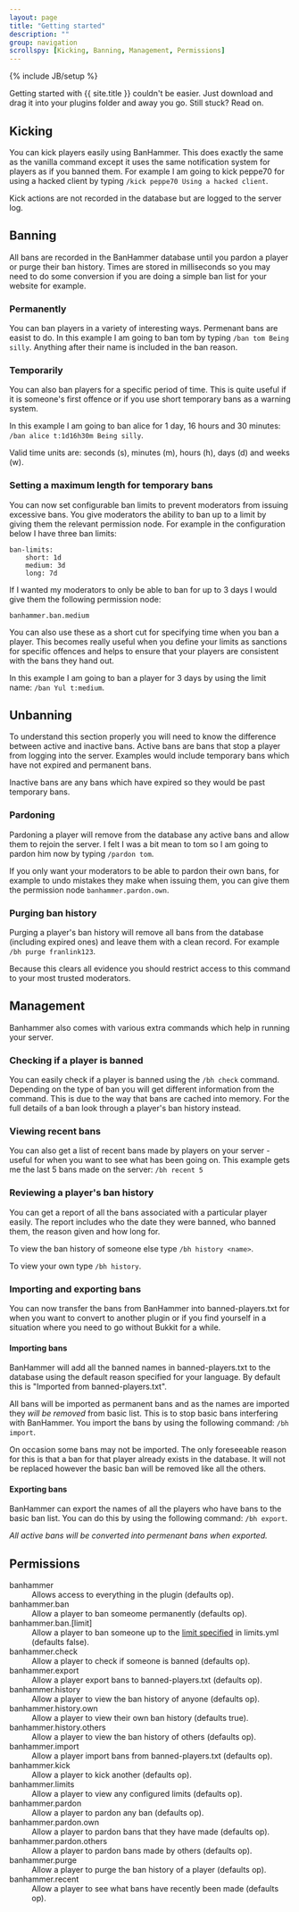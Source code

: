 ```yaml
---
layout: page
title: "Getting started"
description: ""
group: navigation
scrollspy: [Kicking, Banning, Management, Permissions]
---
```

{% include JB/setup %}

<p class="lead">Getting started with {{ site.title }} couldn't be easier. Just download and drag it into your plugins folder and away you go. Still stuck? Read on.</p>

## Kicking

You can kick players easily using BanHammer. This does exactly the same as the vanilla command except it uses the same notification system for players as if you banned them. For example I am going to kick peppe70 for using a hacked client by typing `/kick peppe70 Using a hacked client`. 

Kick actions are not recorded in the database but are logged to the server log.

## Banning

All bans are recorded in the BanHammer database until you pardon a player or purge their ban history. Times are stored in milliseconds so you may need to do some conversion if you are doing a simple ban list for your website for example.

### Permanently

You can ban players in a variety of interesting ways. Permenant bans are easist to do. In this example I am going to ban tom by typing `/ban tom Being silly`. Anything after their name is included in the ban reason.

### Temporarily

You can also ban players for a specific period of time. This is quite useful if it is someone's first offence or if you use short temporary bans as a warning system. 

In this example I am going to ban alice for 1 day, 16 hours and 30 minutes: `/ban alice t:1d16h30m Being silly`.

Valid time units are: seconds (s), minutes (m), hours (h), days (d) and weeks (w).

### Setting a maximum length for temporary bans

You can now set configurable ban limits to prevent moderators from issuing excessive bans. You give moderators the ability to ban up to a limit by giving them the relevant permission node. For example in the configuration below I have three ban limits:

    ban-limits:
        short: 1d
        medium: 3d
        long: 7d

If I wanted my moderators to only be able to ban for up to 3 days I would give them the following permission node:

    banhammer.ban.medium

You can also use these as a short cut for specifying time when you ban a player. This becomes really useful when you define your limits as sanctions for specific offences and helps to ensure that your players are consistent with the bans they hand out. 

In this example I am going to ban a player for 3 days by using the limit name: `/ban Yul t:medium`.

## Unbanning

To understand this section properly you will need to know the difference between active and inactive bans. Active bans are bans that stop a player from logging into the server. Examples would include temporary bans which have not expired and permanent bans.

Inactive bans are any bans which have expired so they would be past temporary bans.

### Pardoning

Pardoning a player will remove from the database any active bans and allow them to rejoin the server. I felt I was a bit mean to tom so I am going to pardon him now by typing `/pardon tom`.

If you only want your moderators to be able to pardon their own bans, for example to undo mistakes they make when issuing them, you can give them the permission node `banhammer.pardon.own`.

### Purging ban history

Purging a player's ban history will remove all bans from the database (including expired ones) and leave them with a clean record. For example `/bh purge franlink123`.

Because this clears all evidence you should restrict access to this command to your most trusted moderators.

## Management

Banhammer also comes with various extra commands which help in running your server.

### Checking if a player is banned

You can easily check if a player is banned using the `/bh check` command. Depending on the type of ban you will get different information from the command. This is due to the way that bans are cached into memory. For the full details of a ban look through a player's ban history instead. 

### Viewing recent bans

You can also get a list of recent bans made by players on your server - useful for when you want to see what has been going on. This example gets me the last 5 bans made on the server: `/bh recent 5`

### Reviewing a player's ban history

You can get a report of all the bans associated with a particular player easily. The report includes who the date they were banned, who banned them, the reason given and how long for.

To view the ban history of someone else type `/bh history <name>`.

To view your own type `/bh history`.

### Importing and exporting bans

You can now transfer the bans from BanHammer into banned-players.txt for when you want to convert to another plugin or if you find yourself in a situation where you need to go without Bukkit for a while.

#### Importing bans

BanHammer will add all the banned names in banned-players.txt to the database using the default reason specified for your language. By default this is "Imported from banned-players.txt". 

All bans will be imported as permanent bans and as the names are imported they *will be removed* from basic list. This is to stop basic bans interfering with BanHammer. You import the bans by using the following command: `/bh import`.

On occasion some bans may not be imported. The only foreseeable reason for this is that a ban for that player already exists in the database. It will not be replaced however the basic ban will be removed like all the others.

#### Exporting bans

BanHammer can export the names of all the players who have bans to the basic ban list. You can do this by using the following command: `/bh export`.

*All active bans will be converted into permenant bans when exported.*

## Permissions

<dl>
  <dt>banhammer</dt>
  <dd>Allows access to everything in the plugin (defaults op).</dd>
  <dt>banhammer.ban</dt>
  <dd>Allow a player to ban someome permanently (defaults op).</dd>
  <dt>banhammer.ban.[limit]</dt>
  <dd>Allow a player to ban someone up to the <a href="{{ BASE_PATH }}/getting_started.html#setting_a_maximum_length_for_temporary_bans">limit specified</a> in limits.yml (defaults false).</dd>
  <dt>banhammer.check</dt>
  <dd>Allow a player to check if someone is banned (defaults op).</dd>
  <dt>banhammer.export</dt>
  <dd>Allow a player export bans to banned-players.txt (defaults op).</dd>
  <dt>banhammer.history</dt>
  <dd>Allow a player to view the ban history of anyone (defaults op).</dd>
  <dt>banhammer.history.own</dt>
  <dd>Allow a player to view their own ban history (defaults true).</dd>
  <dt>banhammer.history.others</dt>
  <dd>Allow a player to view the ban history of others (defaults op).</dd>
  <dt>banhammer.import</dt>
  <dd>Allow a player import bans from banned-players.txt (defaults op).</dd>
  <dt>banhammer.kick</dt>
  <dd>Allow a player to kick another (defaults op).</dd>
  <dt>banhammer.limits</dt>
  <dd>Allow a player to view any configured limits (defaults op).</dd>
  <dt>banhammer.pardon</dt>
  <dd>Allow a player to pardon any ban (defaults op).</dd>
  <dt>banhammer.pardon.own</dt>
  <dd>Allow a player to pardon bans that they have made (defaults op).</dd>
  <dt>banhammer.pardon.others</dt>
  <dd>Allow a player to pardon bans made by others (defaults op).</dd>
  <dt>banhammer.purge</dt>
  <dd>Allow a player to purge the ban history of a player (defaults op).</dd>
  <dt>banhammer.recent</dt>
  <dd>Allow a player to see what bans have recently been made (defaults op).</dd>
</dl>

